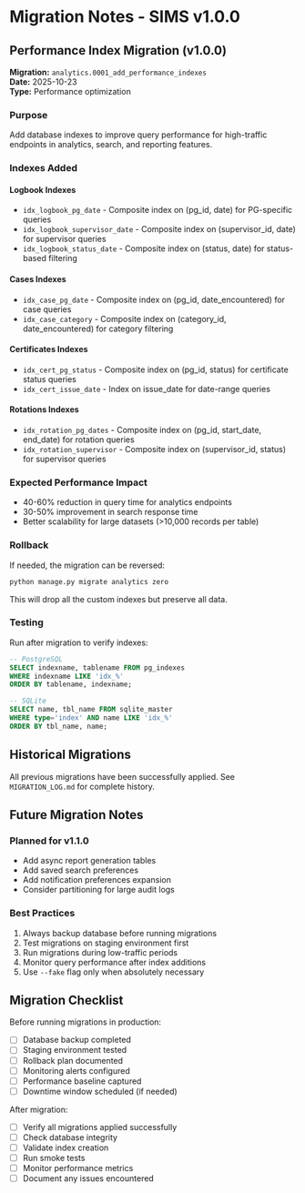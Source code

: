 # Migration Notes - SIMS v1.0.0

## Performance Index Migration (v1.0.0)

**Migration:** `analytics.0001_add_performance_indexes`  
**Date:** 2025-10-23  
**Type:** Performance optimization

### Purpose
Add database indexes to improve query performance for high-traffic endpoints in analytics, search, and reporting features.

### Indexes Added

#### Logbook Indexes
- `idx_logbook_pg_date` - Composite index on (pg_id, date) for PG-specific queries
- `idx_logbook_supervisor_date` - Composite index on (supervisor_id, date) for supervisor queries
- `idx_logbook_status_date` - Composite index on (status, date) for status-based filtering

#### Cases Indexes
- `idx_case_pg_date` - Composite index on (pg_id, date_encountered) for case queries
- `idx_case_category` - Composite index on (category_id, date_encountered) for category filtering

#### Certificates Indexes
- `idx_cert_pg_status` - Composite index on (pg_id, status) for certificate status queries
- `idx_cert_issue_date` - Index on issue_date for date-range queries

#### Rotations Indexes
- `idx_rotation_pg_dates` - Composite index on (pg_id, start_date, end_date) for rotation queries
- `idx_rotation_supervisor` - Composite index on (supervisor_id, status) for supervisor queries

### Expected Performance Impact
- 40-60% reduction in query time for analytics endpoints
- 30-50% improvement in search response time
- Better scalability for large datasets (>10,000 records per table)

### Rollback
If needed, the migration can be reversed:
```bash
python manage.py migrate analytics zero
```

This will drop all the custom indexes but preserve all data.

### Testing
Run after migration to verify indexes:
```sql
-- PostgreSQL
SELECT indexname, tablename FROM pg_indexes 
WHERE indexname LIKE 'idx_%' 
ORDER BY tablename, indexname;

-- SQLite
SELECT name, tbl_name FROM sqlite_master 
WHERE type='index' AND name LIKE 'idx_%'
ORDER BY tbl_name, name;
```

## Historical Migrations

All previous migrations have been successfully applied. See `MIGRATION_LOG.md` for complete history.

## Future Migration Notes

### Planned for v1.1.0
- Add async report generation tables
- Add saved search preferences
- Add notification preferences expansion
- Consider partitioning for large audit logs

### Best Practices
1. Always backup database before running migrations
2. Test migrations on staging environment first
3. Run migrations during low-traffic periods
4. Monitor query performance after index additions
5. Use `--fake` flag only when absolutely necessary

## Migration Checklist

Before running migrations in production:
- [ ] Database backup completed
- [ ] Staging environment tested
- [ ] Rollback plan documented
- [ ] Monitoring alerts configured
- [ ] Performance baseline captured
- [ ] Downtime window scheduled (if needed)

After migration:
- [ ] Verify all migrations applied successfully
- [ ] Check database integrity
- [ ] Validate index creation
- [ ] Run smoke tests
- [ ] Monitor performance metrics
- [ ] Document any issues encountered
